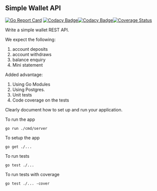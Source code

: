 ## Simple Wallet API
[![Go Report Card](https://goreportcard.com/badge/github.com/nathanmkaya/walletAPI)](https://goreportcard.com/report/github.com/nathanmkaya/walletAPI) [![Codacy Badge](https://api.codacy.com/project/badge/Grade/ebfaf44753654f8d8158aa0571f093fc)](https://www.codacy.com/manual/nathanmkaya/walletAPI?utm_source=github.com&amp;utm_medium=referral&amp;utm_content=nathanmkaya/walletAPI&amp;utm_campaign=Badge_Grade)[![Codacy Badge](https://api.codacy.com/project/badge/Coverage/ebfaf44753654f8d8158aa0571f093fc)](https://www.codacy.com/manual/nathanmkaya/walletAPI?utm_source=github.com&utm_medium=referral&utm_content=nathanmkaya/walletAPI&utm_campaign=Badge_Coverage)[![Coverage Status](https://coveralls.io/repos/github/nathanmkaya/walletAPI/badge.svg?branch=master)](https://coveralls.io/github/nathanmkaya/walletAPI?branch=master)

Write a simple wallet REST API.

We expect the following:
1. account deposits
2. account withdraws
3. balance enquiry
4. Mini statement

Added advantage:
1. Using Go Modules
2. Using Postgres.
3. Unit tests
4. Code coverage on the tests

Clearly document how to set up and run your application.

To run the app
```shell script
go run ./cmd/server
```

To setup the app
```shell script
go get ./...
```

To run tests
```shell script
go test ./...
```

To run tests with coverage
```shell script
go test ./... -cover
```
